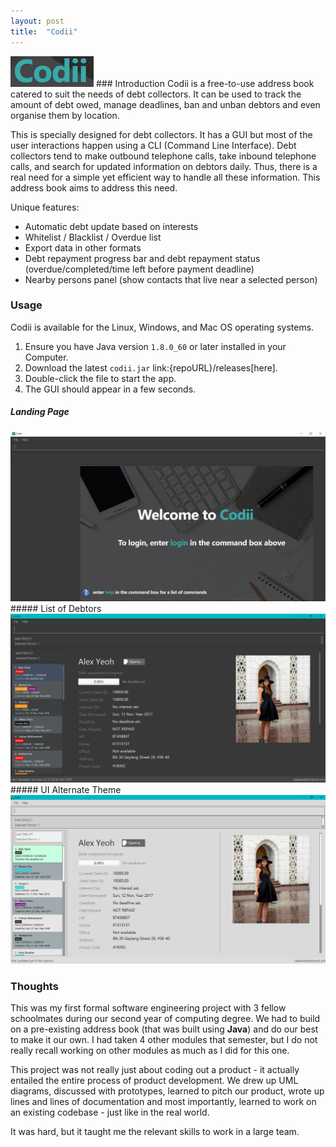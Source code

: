 ```yaml
---
layout: post
title:  "Codii"
---
```

<img src="/assets/img/codii/codii.png">
### Introduction
Codii is a free-to-use address book catered to suit the needs of debt collectors. It can be used to track the amount of debt owed, manage deadlines, ban and unban debtors and even organise them by location.

This is specially designed for debt collectors. It has a GUI but most of the user interactions happen using a CLI (Command Line Interface). Debt collectors tend to make outbound telephone calls, take inbound telephone calls, and search for updated information on debtors daily. Thus, there is a real need for a simple yet efficient way to handle all these information. This address book aims to address this need.

Unique features:
- Automatic debt update based on interests
- Whitelist / Blacklist / Overdue list
- Export data in other formats
- Debt repayment progress bar and debt repayment status (overdue/completed/time left before payment deadline)
- Nearby persons panel (show contacts that live near a selected person)

### Usage
Codii is available for the Linux, Windows, and Mac OS operating systems.

1. Ensure you have Java version `1.8.0_60` or later installed in your Computer.
2. Download the latest `codii.jar` link:{repoURL}/releases[here].
3. Double-click the file to start the app.
4. The GUI should appear in a few seconds.

##### Landing Page
<img src="/assets/img/codii/1.PNG">
##### List of Debtors
<img src="/assets/img/codii/2.png">
##### UI Alternate Theme
<img src="/assets/img/codii/4.PNG">

### Thoughts
This was my first formal software engineering project with 3 fellow schoolmates during our second year of computing degree. We had to build on a pre-existing address book (that was built using **Java**) and do our best to make it our own. I had taken 4 other modules that semester, but I do not really recall working on other modules as much as I did for this one.

This project was not really just about coding out a product - it actually entailed the entire process of product development. We drew up UML diagrams, discussed with prototypes, learned to pitch our product, wrote up lines and lines of documentation and most importantly, learned to work on an existing codebase - just like in the real world.

It was hard, but it taught me the relevant skills to work in a large team.
